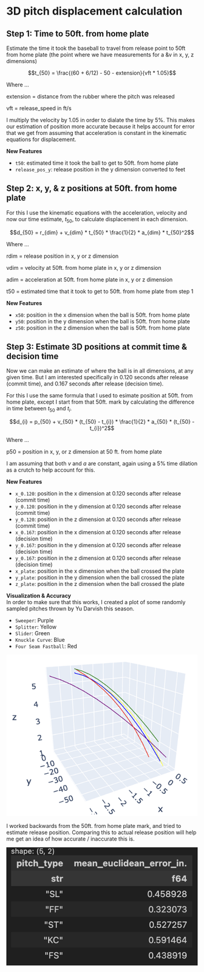 # 3D pitch displacement calculation

## Step 1: Time to 50ft. from home plate

Estimate the time it took the baseball to travel from release point to 50ft from home plate (the point where we have measurements for a &v in x, y, z dimensions)

```math
t_{50} = \frac{(60 + 6/12) - 50 - extension}{vft * 1.05}
```

Where ...

extension = distance from the rubber where the pitch was released

vft = release_speed in ft/s

I multiply the velocity by 1.05 in order to dialate the time by 5%. This makes our estimation of position more accurate because it helps account for error that we get from assuming that acceleration is constant in the kinematic equations for displacement.

**New Features**
- `t50`: estimated time it took the ball to get to 50ft. from home plate
- `release_pos_y`: release position in the y dimension converted to feet

## Step 2: x, y, & z positions at 50ft. from home plate

For this I use the kinematic equations with the acceleration, velocity and now our time estimate, $t_{50}$, to calculate displacement in each dimension.

```math
d_{50} = r_{dim} + v_{dim} * t_{50} * \frac{1}{2} * a_{dim} * t_{50}^2
```

Where ...

rdim = release position in x, y or z dimension

vdim = velocity at 50ft. from home plate in x, y or z dimension

adim = acceleration at 50ft. from home plate in x, y or z dimension

t50 = estimated time that it took to get to 50ft. from home plate from step 1

**New Features**
- `x50`: position in the x dimension when the ball is 50ft. from home plate
- `y50`: position in the y dimension when the ball is 50ft. from home plate
- `z50`: position in the z dimension when the ball is 50ft. from home plate

## Step 3: Estimate 3D positions at commit time & decision time

Now we can make an estimate of where the ball is in all dimensions, at any given time. But I am interested specifically in 0.120 seconds after release (commit time), and 0.167 seconds after release (decision time).

For this I use the same formula that I used to esimate position at 50ft. from home plate, except I start from that 50ft. mark by calculating the difference in time between $t_{50}$ and $t_{i}$.

```math
d_{i} = p_{50} + v_{50} * (t_{50} - t_{i}) * \frac{1}{2} * a_{50} * (t_{50} - t_{i})^2
```

Where ...

p50 = position in x, y, or z dimension at 50 ft. from home plate

I am assuming that both $v$ and $a$ are constant, again using a 5% time dilation as a crutch to help account for this.

**New Features**
- `x_0.120`: position in the x dimension at 0.120 seconds after release (commit time)
- `y_0.120`: position in the y dimension at 0.120 seconds after release (commit time)
- `y_0.120`: position in the z dimension at 0.120 seconds after release (commit time)
- `x_0.167`: position in the x dimension at 0.120 seconds after release (decision time)
- `y_0.167`: position in the y dimension at 0.120 seconds after release (decision time)
- `y_0.167`: position in the z dimension at 0.120 seconds after release (decision time)
- `x_plate`: position in the x dimension when the ball crossed the plate
- `y_plate`: position in the y dimension when the ball crossed the plate
- `z_plate`: position in the z dimension when the ball crossed the plate

**Visualization & Accuracy** <br>
In order to make sure that this works, I created a plot of some randomly sampled pitches thrown by Yu Darvish this season.

- `Sweeper`: Purple
- `Splitter`: Yellow
- `Slider`: Green
- `Knuckle Curve`: Blue
- `Four Seam Fastball`: Red

![Sampled Darvish 3D pitch Shape Estimations](../assets/darvish_samples.png)

I worked backwards from the 50ft. from home plate mark, and tried to estimate release position. Comparing this to actual release position will help me get an idea of how accurate / inaccurate this is.

![Position Estimation Accuracy](../assets/ball_loc_accuracy_table.png)